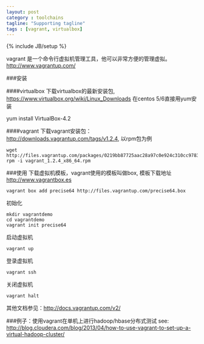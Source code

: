 ```yaml
---
layout: post
category : toolchains
tagline: "Supporting tagline"
tags : [vagrant, virtualbox]
---
```

{% include JB/setup %}

vagrant 是一个命令行虚拟机管理工具，他可以非常方便的管理虚拟。
<http://www.vagrantup.com/>

###安装

####virtualbox
下载virtualbox的最新安装包, <https://www.virtualbox.org/wiki/Linux_Downloads> 在centos 5/6直接用yum安装
	
  yum install VirtualBox-4.2

####vagrant
下载vagrant安装包：<http://downloads.vagrantup.com/tags/v1.2.4>, 以rpm包为例

    wget http://files.vagrantup.com/packages/0219bb87725aac28a97c0e924c310cc97831fd9d/vagrant_1.2.4_x86_64.rpm
    rpm -i vagrant_1.2.4_x86_64.rpm

###使用
下载虚拟机模板，vagrant使用的模板叫做box, 模板下载地址 <http://www.vagrantbox.es>

    vagrant box add precise64 http://files.vagrantup.com/precise64.box

初始化
    
    mkdir vagrantdemo
    cd vagrantdemo
    vagrant init precise64
启动虚拟机

    vagrant up
登录虚拟机

    vagrant ssh
关闭虚拟机

    vagrant halt

其他文档参见：<http://docs.vagrantup.com/v2/>

###例子：使用vagrant在单机上进行hadoop/hbase分布式测试
see:
<http://blog.cloudera.com/blog/2013/04/how-to-use-vagrant-to-set-up-a-virtual-hadoop-cluster/>

